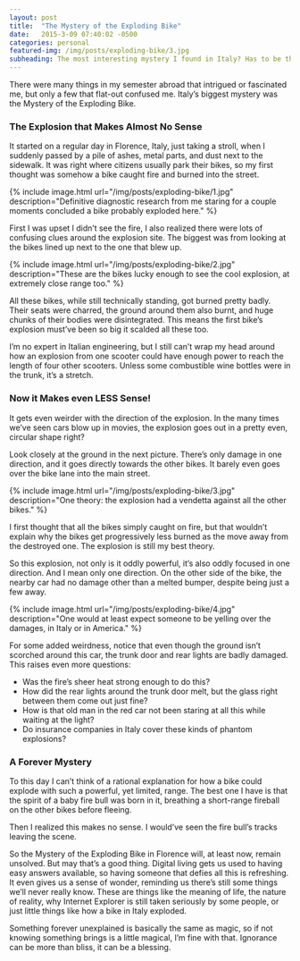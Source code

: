 ```yaml
---
layout: post
title:  "The Mystery of the Exploding Bike"
date:   2015-3-09 07:40:02 -0500
categories: personal
featured-img: /img/posts/exploding-bike/3.jpg
subheading: The most interesting mystery I found in Italy? Has to be the bike whose explosion makes no sense.
---
```


There were many things in my semester abroad that intrigued or fascinated me, but only a few that flat-out confused me. Italy’s biggest mystery was the Mystery of the Exploding Bike. 

### The Explosion that Makes Almost No Sense
It started on a regular day in Florence, Italy, just taking a stroll, when I suddenly passed by a pile of ashes, metal parts, and dust next to the sidewalk. It was right where citizens usually park their bikes, so my first thought was somehow a bike caught fire and burned into the street.

{% include image.html url="/img/posts/exploding-bike/1.jpg" description="Definitive diagnostic research from me staring for a couple moments concluded a bike probably exploded here." %}

First I was upset I didn’t see the fire, I also realized there were lots of confusing clues around the explosion site. The biggest was from looking at the bikes lined up next to the one that blew up.

{% include image.html url="/img/posts/exploding-bike/2.jpg" description="These are the bikes lucky enough to see the cool explosion, at extremely close range too." %}

All these bikes, while still technically standing, got burned pretty badly. Their seats were charred, the ground around them also burnt, and huge chunks of their bodies were disintegrated. This means the first bike’s explosion must’ve been so big it scalded all these too.

I’m no expert in Italian engineering, but I still can’t wrap my head around how an explosion from one scooter could have enough power to reach the length of four other scooters. Unless some combustible wine bottles were in the trunk, it’s a stretch.

### Now it Makes even LESS Sense!
It gets even weirder with the direction of the explosion. In the many times we’ve seen cars blow up in movies, the explosion goes out in a pretty even, circular shape right?

Look closely at the ground in the next picture. There’s only damage in one direction, and it goes directly towards the other bikes. It barely even goes over the bike lane into the main street.

{% include image.html url="/img/posts/exploding-bike/3.jpg" description="One theory: the explosion had a vendetta against all the other bikes." %}

I first thought that all the bikes simply caught on fire, but that wouldn’t explain why the bikes get progressively less burned as the move away from the destroyed one. The explosion is still my best theory.

So this explosion, not only is it oddly powerful, it’s also oddly focused in one direction. And I mean only one direction. On the other side of the bike, the nearby car had no damage other than a melted bumper, despite being just a few away.

{% include image.html url="/img/posts/exploding-bike/4.jpg" description="One would at least expect someone to be yelling over the damages, in Italy or in America." %}

For some added weirdness, notice that even though the ground isn’t scorched around this car, the trunk door and rear lights are badly damaged. This raises even more questions:

* Was the fire’s sheer heat strong enough to do this?
* How did the rear lights around the trunk door melt, but the glass right between them come out just fine?
* How is that old man in the red car not been staring at all this while waiting at the light?
* Do insurance companies in Italy cover these kinds of phantom explosions?

### A Forever Mystery
To this day I can’t think of a rational explanation for how a bike could explode with such a powerful, yet limited, range. The best one I have is that the spirit of a baby fire bull was born in it, breathing a short-range fireball on the other bikes before fleeing.

Then I realized this makes no sense. I would’ve seen the fire bull’s tracks leaving the scene.

So the Mystery of the Exploding Bike in Florence will, at least now, remain unsolved. But may that’s a good thing. Digital living gets us used to having easy answers available, so having someone that defies all this is refreshing. It even gives us a sense of wonder, reminding us there’s still some things we’ll never really know. These are things like the meaning of life, the nature of reality, why Internet Explorer is still taken seriously by some people, or just little things like how a bike in Italy exploded.

Something forever unexplained is basically the same as magic, so if not knowing something brings is a little magical, I’m fine with that. Ignorance can be more than bliss, it can be a blessing. 